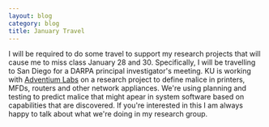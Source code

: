 ```yaml
---
layout: blog
category: blog
title: January Travel
---
```

I will be required to do some travel to support my research projects
that will cause me to miss class January 28 and 30. Specifically, I
will be travelling to San Diego for a DARPA principal investigator's
meeting. KU is working with
[Adventium Labs](http://http://www.adventiumlabs.com) on a research
project to
define malice in printers, MFDs, routers and other network
appliances.  We're using planning and testing to predict malice that
might apear in system software based on capabilities that are
discovered.  If you're interested in this I am always happy to talk
about what we're doing in my research group.
